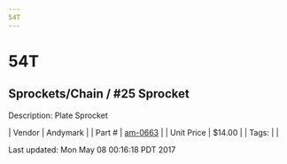 ```yaml
---
54T
---
```

# 54T
## Sprockets/Chain / #25 Sprocket
Description: 	Plate Sprocket 

| Vendor | Andymark | 
| Part # | [am-0663](http://www.andymark.com/Sprocket-p/am-0663.htm) | 
| Unit Price | $14.00 | 
| Tags: |  | 

Last updated: Mon May 08 00:16:18 PDT 2017
